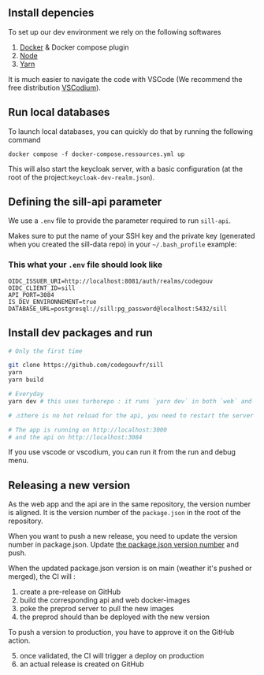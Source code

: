 ## Install depencies

To set up our dev environment we rely on the following softwares

1. [Docker](https://docs.docker.com/engine/install/) & Docker compose plugin 
2. [Node](https://nodejs.org/en/download/package-manager/current)
3. [Yarn](https://classic.yarnpkg.com/en/docs/install#debian-stable)

It is much easier to navigate the code with VSCode (We recommend the free distribution [VSCodium](https://code.gouv.fr/sill/software?name=VSCodium)).

## Run local databases

To launch local databases, you can quickly do that by running the following command

`docker compose -f docker-compose.ressources.yml up`

This will also start the keycloak server, with a basic configuration (at the root of the project:`keycloak-dev-realm.json`).

## Defining the sill-api parameter

We use a `.env` file to provide the parameter required to run `sill-api`.

Makes sure to put the name of your SSH key and the private key (generated when you created the sill-data repo) in your `~/.bash_profile` example:

### This what your `.env` file should look like
```
OIDC_ISSUER_URI=http://localhost:8081/auth/realms/codegouv
OIDC_CLIENT_ID=sill
API_PORT=3084
IS_DEV_ENVIRONNEMENT=true
DATABASE_URL=postgresql://sill:pg_password@localhost:5432/sill
```

## Install dev packages and run
```bash
# Only the first time

git clone https://github.com/codegouvfr/sill
yarn
yarn build

# Everyday
yarn dev # this uses turborepo : it runs `yarn dev` in both `web` and `api` packages

# ⚠️there is no hot reload for the api, you need to restart the server manually ⚠️

# The app is running on http://localhost:3000
# and the api on http://localhost:3084
```

If you use vscode or vscodium, you can run it from the run and debug menu.

## Releasing a new version

As the web app and the api are in the same repository, the version number is aligned. It is the version number of the `package.json` in the root of the repository.

When you want to push a new release, you need to update the version number in package.json. Update [the package.json version number](https://github.com/codegouvfr/sill/blob/7290a32809e0ca4964e6d0eccfc6af037d7c6771/package.json#L3) and push.

When the updated package.json version is on main (weather it's pushed or merged), the CI will :
1. create a pre-release on GitHub
2. build the corresponding api and web docker-images
3. poke the preprod server to pull the new images
4. the preprod should than be deployed with the new version

To push a version to production, you have to approve it on the GitHub action.

5. once validated, the CI will trigger a deploy on production
6. an actual release is created on GitHub

